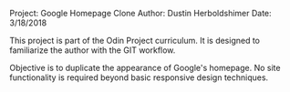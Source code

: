 Project: Google Homepage Clone
Author: Dustin Herboldshimer
Date: 3/18/2018

This project is part of the Odin Project curriculum.  It is designed to familiarize the author with the GIT workflow.

Objective is to duplicate the appearance of Google's homepage.  No site functionality is required beyond basic responsive design techniques.



